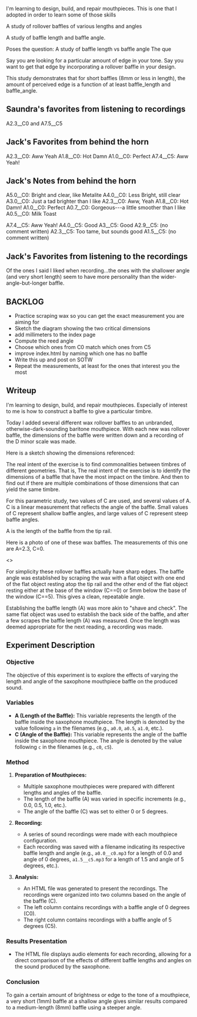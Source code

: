 
I'm learning to design, build, and repair mouthpieces. This is one that I adopted in order to learn some of those skills


A study of rollover baffles of various lengths and angles

A study of baffle length and baffle angle.

Poses the question:
A study of baffle length vs baffle angle
The que

Say you are looking for a particular amount of edge in your tone.
Say you want to get that edge by incorporating a rollover baffle in your design.

This study demonstrates that for short baffles (8mm or less in length),
the amount of perceived edge is a function of at least baffle_length and
baffle_angle.




Saundra's favorites from listening to recordings
------------------------------------------------

A2.3__C0 and A7.5__C5


Jack's Favorites from behind the horn
-------------------------------------

A2.3__C0: Aww Yeah
A1.8__C0: Hot Damn
A1.0__C0: Perfect
A7.4__C5: Aww Yeah!


Jack's Notes from behind the horn
---------------------------------

A5.0__C0: Bright and clear, like Metalite
A4.0__C0: Less Bright, still clear
A3.0__C0: Just a tad brighter than I like
A2.3__C0: Aww, Yeah
A1.8__C0: Hot Damn!
A1.0__C0: Perfect
A0.7__C0: Gorgeous---a little smoother than I like
A0.5__C0: Milk Toast


A7.4__C5: Aww Yeah!
A4.0__C5: Good
A3__C5: Good
A2.9__C5: (no comment written)
A2.3__C5: Too tame, but sounds good
A1.5__C5: (no comment written)

Jack's Favorites from listening to the recordings
-------------------------------------------------

Of the ones I said I liked when recording...the ones with the
shallower angle (and very short length) seem to have
more personality than the wider-angle-but-longer baffle.


BACKLOG
-------

- Practice scraping wax so you can get the exact measurement you are aiming for
- Sketch the diagram showing the two critical dimensions
- add millimeters to the index page
- Compute the reed angle
- Choose which ones from C0 match which ones from C5
- improve index.html by naming which one has no baffle
- Write this up and post on SOTW
- Repeat the measurements, at least for the ones that interest you the most



Writeup
-------

I'm learning to design, build, and repair mouthpieces. Especially of interest to me is how to construct a baffle to give a particular timbre.

Today I added several different wax rollover baffles to an unbranded, otherwise-dark-sounding baritone mouthpiece. With each new was rollover baffle, the dimensions of the baffle were written down and a recording of the D minor scale was made.

Here is a sketch showing the dimensions referenced:

The real intent of the exercise is to find commonalities between timbres of different geometries. That is,
The real intent of the exercise is to identify the dimensions of a baffle that have the most impact on the timbre. And then to find out if there are multiple combinations of those dimensions that can yield the same timbre.

For this parametric study, two values of C are used, and several values of A.
C is a linear measurement that reflects the angle of the baffle. Small values of C
represent shallow baffle angles, and large values of C represent steep baffle angles.

A is the length of the baffle from the tip rail.

Here is a photo of one of these wax baffles. The measurements of this one are A=2.3, C=0.

<<INSERT PHOTO>>

For simplicity these rollover baffles actually have sharp edges. The baffle angle was established by
scraping the wax with a flat object with one end of the flat object resting atop the tip rail and the other end of the flat object resting either at the base of the window (C==0) or 5mm below the base of the window (C==5). This gives a clean, repeatable angle.

Establishing the baffle length (A) was more akin to "shave and check". The same flat object was used to establish the back side of the baffle, and after a few scrapes the baffle length (A) was measured. Once the length was deemed appropriate for the next reading, a recording was made.



## Experiment Description

### Objective
The objective of this experiment is to explore the effects of varying the length and angle of the saxophone mouthpiece baffle on the produced sound.

### Variables
- **A (Length of the Baffle):** This variable represents the length of the baffle inside the saxophone mouthpiece. The length is denoted by the value following `a` in the filenames (e.g., `a0.0`, `a0.5`, `a1.0`, etc.).
- **C (Angle of the Baffle):** This variable represents the angle of the baffle inside the saxophone mouthpiece. The angle is denoted by the value following `c` in the filenames (e.g., `c0`, `c5`).

### Method
1. **Preparation of Mouthpieces:**
   - Multiple saxophone mouthpieces were prepared with different lengths and angles of the baffle.
   - The length of the baffle (A) was varied in specific increments (e.g., 0.0, 0.5, 1.0, etc.).
   - The angle of the baffle (C) was set to either 0 or 5 degrees.

2. **Recording:**
   - A series of sound recordings were made with each mouthpiece configuration.
   - Each recording was saved with a filename indicating its respective baffle length and angle (e.g., `a0.0__c0.mp3` for a length of 0.0 and angle of 0 degrees, `a1.5__c5.mp3` for a length of 1.5 and angle of 5 degrees, etc.).

3. **Analysis:**
   - An HTML file was generated to present the recordings. The recordings were organized into two columns based on the angle of the baffle (C).
   - The left column contains recordings with a baffle angle of 0 degrees (C0).
   - The right column contains recordings with a baffle angle of 5 degrees (C5).

### Results Presentation
- The HTML file displays audio elements for each recording, allowing for a direct comparison of the effects of different baffle lengths and angles on the sound produced by the saxophone.

### Conclusion
To gain a certain amount of brightness or edge to the tone of a mouthpiece,
a very short (1mm) baffle at a shallow angle gives similar results compared to
a medium-length (8mm) baffle using a steeper angle.

